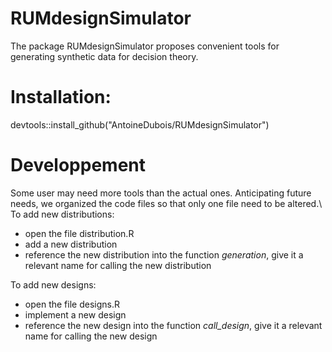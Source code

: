 # RUMdesignSimulator
The package RUMdesignSimulator proposes convenient tools for generating synthetic data for decision theory.

# Installation:
devtools::install_github("AntoineDubois/RUMdesignSimulator")

# Developpement
Some user may need more tools than the actual ones. Anticipating future needs, we 
organized the code files so that only one file need to be altered.\\
To add new distributions: 
* open the file distribution.R
* add a new distribution
* reference the new distribution into the function *generation*, give it a relevant name for calling the new distribution

To add new designs:
* open the file designs.R
* implement a new design
* reference the new design into the function *call_design*, give it a relevant name for calling the new design
